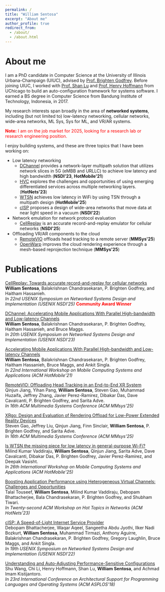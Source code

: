 ```yaml
---
permalink: /
title: "William Sentosa"
excerpt: "About me"
author_profile: true
redirect_from: 
  - /about/
  - /about.html
---
```


About me
======

I am a PhD candidate in Computer Science at the University of Illinois Urbana-Champaign (UIUC), advised by [Prof. Brighten Godfrey](https://pbg.cs.illinois.edu). Before joining UIUC, I worked with [Prof. Shan Lu](http://people.cs.uchicago.edu/~shanlu/) and [Prof. Henry Hoffmann](http://people.cs.uchicago.edu/~hankhoffmann/) from UChicago to build an auto-configuration framework for systems software. I earned a BS degree in Computer Science from Bandung Institute of Technology, Indonesia, in 2017.  

My research interests span broadly in the area of **networked systems**, including (but not limited to) low-latency networking, cellular networks, wide-area networks, ML Sys, Sys for ML, and VR/AR systems.

<span style="color:red">**Note:** I am on the job market for 2025, looking for a research lab or research engineering position.</span>

I enjoy building systems, and these are three topics that I have been working on:
- Low latency networking
	- [DChannel](https://www.usenix.org/system/files/nsdi23-sentosa.pdf) provides a network-layer multipath solution that utilizes network slices in 5G (eMBB and URLLC) to achieve low latency and high bandwidth (**NSDI'23**, **HotMobile'21**) 
	- [HVC](https://pbg.cs.illinois.edu/papers/touseef23hvc.pdf) explores the challenges and opportunities of using emerging differentiated services across multiple networking layers. (**HotNets'23**)
	- [WTSN](files/wtsn-hotmobile25.pdf) achieves low latency in WiFi by using TSN through a multipath design (**HotMobile'25**)
	- [cISP](https://www.usenix.org/system/files/nsdi22-paper-bhattacherjee.pdf) proposes a design of wide-area networks that move data at near light speed in a vacuum (**NSDI'22**)
- Network emulation for network protocol evaluation
	- [CellReplay](https://www.usenix.org/system/files/nsdi25-sentosa.pdf) is an accurate record-and-replay emulator for cellular networks (**NSDI'25**) 
- Offloading VR/AR components to the cloud
	- [RemoteVIO](https://dl.acm.org/doi/10.1145/3712676.3714442) offloads head tracking to a remote server (**MMSys'25**)
	- [OpenWarp](https://dl.acm.org/doi/abs/10.1145/3712676.3714444) improves the cloud rendering experience through a mesh-based reprojection technique  (**MMSys'25**)  

Publications
======  

[CellReplay: Towards accurate record-and-replay for cellular networks](https://www.usenix.org/system/files/nsdi25-sentosa.pdf)  
**William Sentosa**, Balakrishnan Chandrasekaran, P. Brighten Godfrey, and Haitham Hassanieh.  
*In 22nd USENIX Symposium on Networked Systems Design and Implementation (USENIX NSDI'25)*
<span style="color:red">**Community Award Winner**</span>

[DChannel: Accelerating Mobile Applications With Parallel High-bandwidth and Low-latency Channels](https://www.usenix.org/system/files/nsdi23-sentosa.pdf)  
**William Sentosa**, Balakrishnan Chandrasekaran, P. Brighten Godfrey, Haitham Hassanieh, and Bruce Maggs.  
*In 20th USENIX Symposium on Networked Systems Design and Implementation (USENIX NSDI'23)*

[Accelerating Mobile Applications With Parallel High-bandwidth and Low-latency Channels](https://dl.acm.org/doi/10.1145/3446382.3448357)  
**William Sentosa**, Balakrishnan Chandrasekaran, P. Brighten Godfrey, Haitham Hassanieh, Bruce Maggs, and Ankit Singla.  
*In 22nd International Workshop on Mobile Computing Systems and Applications (ACM HotMobile'21)*

[RemoteVIO: Offloading Head Tracking in an End-to-End XR System](https://dl.acm.org/doi/10.1145/3712676.3714442)  
Qinjun Jiang, Yihan Pang, **William Sentosa**, Steven Gao, Muhammad Huzaifa, Jeffrey Zhang, Javier Perez-Ramirez, Dibakar Das, Dave Cavalcanti, P. Brighten Godfrey, and Sarita Adve.  
*In 16th ACM Multimedia Systems Conference (ACM MMsys'25)*

[XRgo: Design and Evaluation of Rendering Offload for Low-Power Extended Reality Devices](https://dl.acm.org/doi/abs/10.1145/3712676.3714444)  
Steven Gao, Jeffrey Liu, Qinjun Jiang, Finn Sinclair, **William Sentosa**, P. Brighten Godfrey, and Sarita Adve.  
*In 16th ACM Multimedia Systems Conference (ACM MMsys'25)*

[Is WTSN the missing piece for low latency in general-purpose Wi-Fi?](files/wtsn-hotmobile25.pdf)  
Milind Kumar Vaddiraju, **William Sentosa**, Qinjun Jiang, Sarita Adve, Dave Cavalcanti, Dibakar Das, P. Brighten Godfrey, Javier Perez-Ramirez, and Deepak Vasisht.  
*In 26th International Workshop on Mobile Computing Systems and Applications (ACM HotMobile'25)*
  
[Boosting Application Performance using Heterogeneous Virtual Channels: Challenges and Opportunities](https://pbg.cs.illinois.edu/papers/touseef23hvc.pdf)  
Talal Touseef, **William Sentosa**, Milind Kumar Vaddiraju, Debopam Bhattacherjee, Bala Chandrasekaran, P. Brighten Godfrey, and Shubham Tiwari.  
*In Twenty-second ACM Workshop on Hot Topics in Networks (ACM HotNets'23)*

[cISP: A Speed-of-Light Internet Service Provider](https://www.usenix.org/system/files/nsdi22-paper-bhattacherjee.pdf)   
Debopam Bhattacherjee, Waqar Aqeel, Sangeetha Abdu Jyothi, Ilker Nadi Bozkurt, **William Sentosa**, Muhammad Tirmazi, Anthony Aguirre, Balakrishnan Chandrasekaran, P. Brighten Godfrey, Gregory Laughlin, Bruce Maggs, and Ankit Singla.  
*In 19th USENIX Symposium on Networked Systems Design and Implementation (USENIX NSDI'22)*
  
[Understanding and Auto-Adjusting Performance-Sensitive Configurations](https://dl.acm.org/doi/10.1145/3173162.3173206)  
Shu Wang, Chi Li, Henry Hoffmann, Shan Lu, **William Sentosa**, and Achmad Imam Kistijantoro.  
*In 23rd International Conference on Architectural Support for Programming Languages and Operating Systems (ACM ASPLOS'18)*